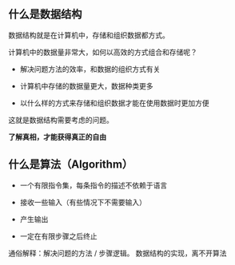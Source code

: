 ## 什么是数据结构

数据结构就是在计算机中，存储和组织数据都方式。

计算机中的数据量非常大，如何以高效的方式组合和存储呢？

- 解决问题方法的效率，和数据的组织方式有关

- 计算机中存储的数据量更大，数据种类更多

- 以什么样的方式来存储和组织数据才能在使用数据时更加方便

这就是数据结构需要考虑的问题。

**了解真相，才能获得真正的自由**

## 什么是算法（Algorithm）

- 一个有限指令集，每条指令的描述不依赖于语言

- 接收一些输入（有些情况下不需要输入）

- 产生输出

- 一定在有限步骤之后终止

通俗解释：解决问题的方法 / 步骤逻辑。
数据结构的实现，离不开算法





